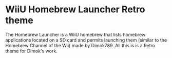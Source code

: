 # WiiU Homebrew Launcher Retro theme

The Homebrew Launcher is a WiiU homebrew that lists homebrew applications located on a SD card and permits launching them (similar to the Homebrew Channel of the Wii) made by Dimok789. All this is is a Retro theme for Dimok's work.
